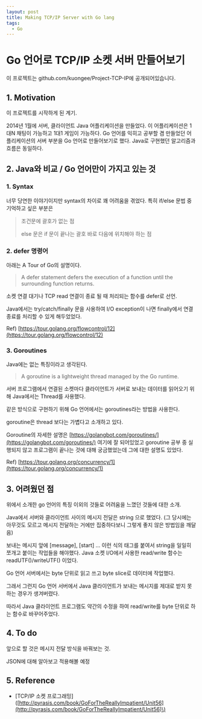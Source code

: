 ```yaml
---
layout: post
title: Making TCP/IP Server with Go lang
tags:
  - Go
---
```


# Go 언어로 TCP/IP 소켓 서버 만들어보기

이 프로젝트는 github.com/kuongee/Project-TCP-IP에 공개되어있습니다.

## 1. Motivation

이 프로젝트를 시작하게 된 계기.

2014년 1월에 서버, 클라이언트 Java 어플리케이션을 만들었다. 이 어플리케이션은 1대N 채팅이 가능하고 1대1 게임이 가능하다. Go 언어를 익히고 공부할 겸 만들었던 어플리케이션의 서버 부분을 Go 언어로 만들어보기로 했다. Java로 구현했던 알고리즘과 흐름은 동일하다.

## 2. Java와 비교 / Go 언어만이 가지고 있는 것

### 1. Syntax

너무 당연한 이야기이지만 syntax의 차이로 꽤 어려움을 겪었다. 특히 if/else 문법 중 기억하고 싶은 부분은

> 조건문에 괄호가 없는 점
>
> else 문은 if 문이 끝나는 괄호 바로 다음에 위치해야 하는 점

### 2. defer 명령어

아래는 A Tour of Go의 설명이다.

> A defer statement defers the execution of a function until the surrounding function returns.

소켓 연결 대기나 TCP read 연결이 종료 될 때 처리되는 함수를 defer로 선언.

Java에서는 try/catch/finally 문을 사용하여 I/O exception이 나면 finally에서 연결 종료를 처리할 수 있게 해두었었다.

Ref\) [https://tour.golang.org/flowcontrol/12](https://tour.golang.org/flowcontrol/12)

### 3. Goroutines

Java에는 없는 특징이라고 생각된다.

> A goroutine is a lightweight thread managed by the Go runtime.

서버 프로그램에서 연결된 소켓마다 클라이언트가 서버로 보내는 데이터를 읽어오기 위해 Java에서는 Thread를 사용했다.

같은 방식으로 구현하기 위해 Go 언어에서는 goroutines라는 방법을 사용한다.

goroutine은 thread 보다는 가볍다고 소개하고 있다.

Goroutine의 자세한 설명은 [https://golangbot.com/goroutines/](https://golangbot.com/goroutines/) 여기에 잘 되어있었고 goroutine 공부 중 실행되지 않고 프로그램이 끝나는 것에 대해 궁금했었는데 그에 대한 설명도 있었다.

Ref\) [https://tour.golang.org/concurrency/1](https://tour.golang.org/concurrency/1)

## 3. 어려웠던 점

위에서 소개한 go 언어의 특징 이외의 것들로 어려움을 느꼈던 것들에 대한 소개.

Java에서 서버와 클라이언트 사이의 메시지 전달은 string 으로 했었다. \(그 당시에는 아무것도 모르고 메시지 전달하는 거에만 집중하다보니 그렇게 좋지 않은 방법임을 깨달음\)

보내는 메시지 앞에 \[message\], \[start\] ... 이런 식의 태그를 붙여서 string을 일일히 쪼개고 붙이는 작업들을 해야했다. Java 소켓 I/O에서 사용한 read/write 함수는 readUTF\(\)/writeUTF\(\) 이었다.

Go 언어 서버에서는 byte 단위로 읽고 쓰고 byte slice로 데이터에 작업했다.

그래서 그런지 Go 언어 서버에서 Java 클라이언트가 보내는 메시지를 제대로 받지 못하는 경우가 생겨버렸다.

따라서 Java 클라이언트 프로그램도 약간의 수정을 하여 read/write를 byte 단위로 하는 함수로 바꾸어주었다.

## 4. To do

앞으로 할 것은 메시지 전달 방식을 바꿔보는 것.

JSON에 대해 알아보고 적용해볼 예정

## 5. Reference

* \[TCP/IP 소켓 프로그래밍\] \([http://pyrasis.com/book/GoForTheReallyImpatient/Unit56](http://pyrasis.com/book/GoForTheReallyImpatient/Unit56)\)

